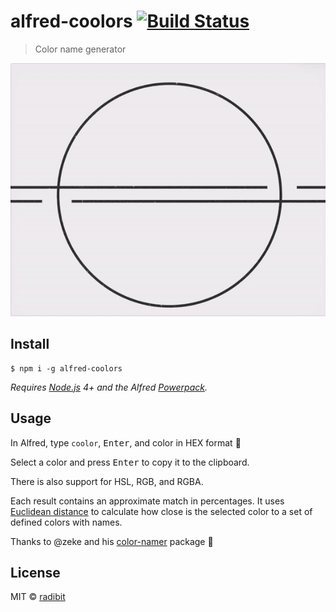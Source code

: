 # alfred-coolors [![Build Status](https://travis-ci.org/radibit/alfred-coolors.svg?branch=master)](https://travis-ci.org/radibit/alfred-coolors)

> Color name generator

<img src="media/screencast.gif" width="580">

## Install

```
$ npm i -g alfred-coolors
```

*Requires [Node.js](https://nodejs.org) 4+ and the Alfred [Powerpack](https://www.alfredapp.com/powerpack/).*


## Usage

In Alfred, type `coolor`, <kbd>Enter</kbd>, and color in HEX format 🎉

Select a color and press <kbd>Enter</kbd> to copy it to the clipboard.

There is also support for HSL, RGB, and RGBA.

Each result contains an approximate match in percentages.
It uses [Euclidean distance](https://en.wikipedia.org/wiki/Euclidean_distance#Three_dimensions) to calculate how close is the selected color to a set of defined colors with names.

Thanks to @zeke and his [color-namer](https://github.com/zeke/color-namer) package 🙌

## License

MIT © [radibit](https://radibit.com)
